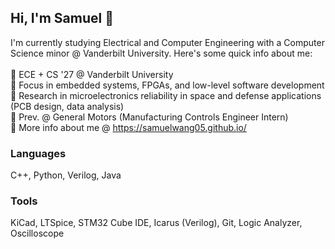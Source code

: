 ## Hi, I'm Samuel 👋<br/>

I'm currently studying Electrical and Computer Engineering with a Computer Science minor @ Vanderbilt University. Here's some quick info about me: <br/><br/>
🌱 ECE + CS '27 @ Vanderbilt University<br/>
🔭 Focus in embedded systems, FPGAs, and low-level software development<br/>
🔬 Research in microelectronics reliability in space and defense applications (PCB design, data analysis)<br/>
🚗 Prev. @ General Motors (Manufacturing Controls Engineer Intern)<br/>
🤔 More info about me @ https://samuelwang05.github.io/<br/>
### Languages
C++, Python, Verilog, Java<br/>
### Tools
KiCad, LTSpice, STM32 Cube IDE, Icarus (Verilog), Git, Logic Analyzer, Oscilloscope
